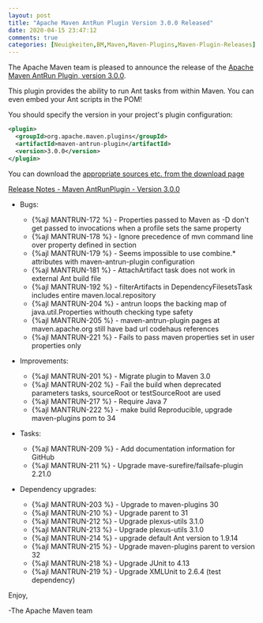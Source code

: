 ```yaml
---
layout: post
title: "Apache Maven AntRun Plugin Version 3.0.0 Released"
date: 2020-04-15 23:47:12
comments: true
categories: [Neuigkeiten,BM,Maven,Maven-Plugins,Maven-Plugin-Releases]
---
```

The Apache Maven team is pleased to announce the release of the [Apache
Maven AntRun Plugin, version 3.0.0](https://maven.apache.org/plugins/maven-antrun-plugin/).

This plugin provides the ability to run Ant tasks from within Maven. You can even embed your Ant 
scripts in the POM!

You should specify the version in your project's plugin configuration:

``` xml
<plugin>
  <groupId>org.apache.maven.plugins</groupId>
  <artifactId>maven-antrun-plugin</artifactId>
  <version>3.0.0</version>
</plugin>
```

You can download the [appropriate sources etc. from the download page][download-page]

<!-- more -->

 
[Release Notes - Maven AntRunPlugin - Version 3.0.0](https://issues.apache.org/jira/secure/ReleaseNote.jspa?projectId=12317921&version=12346981)


* Bugs:

    * {%ajl MANTRUN-172 %} - Properties passed to Maven as -D don't get passed to <ant> invocations when a profile sets the same property
    * {%ajl MANTRUN-178 %} - Ignore precedence of mvn command line over property defined in <properties> section
    * {%ajl MANTRUN-179 %} - Seems impossible to use combine.* attributes with maven-antrun-plugin configuration
    * {%ajl MANTRUN-181 %} - AttachArtifact task does not work in external Ant build file
    * {%ajl MANTRUN-192 %} - filterArtifacts in DependencyFilesetsTask includes entire maven.local.repository
    * {%ajl MANTRUN-204 %} - antrun loops the backing map of java.util.Properties withouth checking type safety
    * {%ajl MANTRUN-205 %} - maven-antrun-plugin pages at maven.apache.org still have bad url codehaus references
    * {%ajl MANTRUN-221 %} - Fails to pass maven properties set in user properties only

* Improvements:

    * {%ajl MANTRUN-201 %} - Migrate plugin to Maven 3.0
    * {%ajl MANTRUN-202 %} - Fail the build when deprecated parameters tasks, sourceRoot or testSourceRoot are used
    * {%ajl MANTRUN-217 %} - Require Java 7
    * {%ajl MANTRUN-222 %} - make build Reproducible, upgrade maven-plugins pom to 34

* Tasks:

    * {%ajl MANTRUN-209 %} - Add documentation information for GitHub
    * {%ajl MANTRUN-211 %} - Upgrade mave-surefire/failsafe-plugin 2.21.0

* Dependency upgrades:

    * {%ajl MANTRUN-203 %} - Upgrade to maven-plugins 30
    * {%ajl MANTRUN-210 %} - Upgrade parent to 31
    * {%ajl MANTRUN-212 %} - Upgrade plexus-utils 3.1.0
    * {%ajl MANTRUN-213 %} - Upgrade plexus-utils 3.1.0
    * {%ajl MANTRUN-214 %} - upgrade default Ant version to 1.9.14
    * {%ajl MANTRUN-215 %} - Upgrade maven-plugins parent to version 32
    * {%ajl MANTRUN-218 %} - Upgrade JUnit to 4.13
    * {%ajl MANTRUN-219 %} - Upgrade XMLUnit to 2.6.4 (test dependency)
    
Enjoy,

-The Apache Maven team

[download-page]: https://maven.apache.org/shared/maven-archiver/download.cgi
